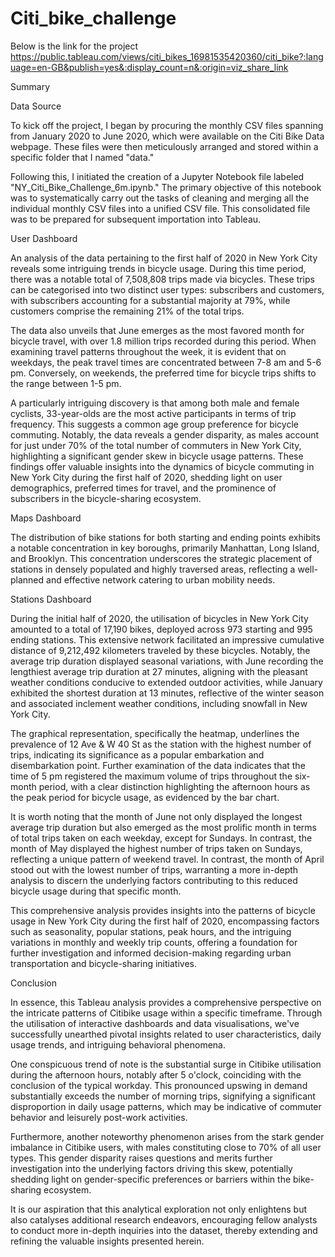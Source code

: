 # Citi_bike_challenge
 Below is the link for the project
https://public.tableau.com/views/citi_bikes_16981535420360/citi_bike?:language=en-GB&publish=yes&:display_count=n&:origin=viz_share_link

Summary

Data Source

To kick off the project, I began by procuring the monthly CSV files spanning from January 2020 to June 2020, which were available on the Citi Bike Data webpage. These files were then meticulously arranged and stored within a specific folder that I named "data."

Following this, I initiated the creation of a Jupyter Notebook file labeled "NY_Citi_Bike_Challenge_6m.ipynb." The primary objective of this notebook was to systematically carry out the tasks of cleaning and merging all the individual monthly CSV files into a unified CSV file. This consolidated file was to be prepared for subsequent importation into Tableau.

User Dashboard

An analysis of the data pertaining to the first half of 2020 in New York City reveals some intriguing trends in bicycle usage. During this time period, there was a notable total of 7,508,808 trips made via bicycles. These trips can be categorised into two distinct user types: subscribers and customers, with subscribers accounting for a substantial majority at 79%, while customers comprise the remaining 21% of the total trips.

The data also unveils that June emerges as the most favored month for bicycle travel, with over 1.8 million trips recorded during this period. When examining travel patterns throughout the week, it is evident that on weekdays, the peak travel times are concentrated between 7-8 am and 5-6 pm. Conversely, on weekends, the preferred time for bicycle trips shifts to the range between 1-5 pm.

A particularly intriguing discovery is that among both male and female cyclists, 33-year-olds are the most active participants in terms of trip frequency. This suggests a common age group preference for bicycle commuting. Notably, the data reveals a gender disparity, as males account for just under 70% of the total number of commuters in New York City, highlighting a significant gender skew in bicycle usage patterns. These findings offer valuable insights into the dynamics of bicycle commuting in New York City during the first half of 2020, shedding light on user demographics, preferred times for travel, and the prominence of subscribers in the bicycle-sharing ecosystem.

Maps Dashboard 

The distribution of bike stations for both starting and ending points exhibits a notable concentration in key boroughs, primarily Manhattan, Long Island, and Brooklyn. This concentration underscores the strategic placement of stations in densely populated and highly traversed areas, reflecting a well-planned and effective network catering to urban mobility needs.

Stations Dashboard

During the initial half of 2020, the utilisation of bicycles in New York City amounted to a total of 17,190 bikes, deployed across 973 starting and 995 ending stations. This extensive network facilitated an impressive cumulative distance of 9,212,492 kilometers traveled by these bicycles. Notably, the average trip duration displayed seasonal variations, with June recording the lengthiest average trip duration at 27 minutes, aligning with the pleasant weather conditions conducive to extended outdoor activities, while January exhibited the shortest duration at 13 minutes, reflective of the winter season and associated inclement weather conditions, including snowfall in New York City.

The graphical representation, specifically the heatmap, underlines the prevalence of 12 Ave & W 40 St as the station with the highest number of trips, indicating its significance as a popular embarkation and disembarkation point. Further examination of the data indicates that the time of 5 pm registered the maximum volume of trips throughout the six-month period, with a clear distinction highlighting the afternoon hours as the peak period for bicycle usage, as evidenced by the bar chart.

It is worth noting that the month of June not only displayed the longest average trip duration but also emerged as the most prolific month in terms of total trips taken on each weekday, except for Sundays. In contrast, the month of May displayed the highest number of trips taken on Sundays, reflecting a unique pattern of weekend travel. In contrast, the month of April stood out with the lowest number of trips, warranting a more in-depth analysis to discern the underlying factors contributing to this reduced bicycle usage during that specific month.

This comprehensive analysis provides insights into the patterns of bicycle usage in New York City during the first half of 2020, encompassing factors such as seasonality, popular stations, peak hours, and the intriguing variations in monthly and weekly trip counts, offering a foundation for further investigation and informed decision-making regarding urban transportation and bicycle-sharing initiatives. 


Conclusion

In essence, this Tableau analysis provides a comprehensive perspective on the intricate patterns of Citibike usage within a specific timeframe. Through the utilisation of interactive dashboards and data visualisations, we've successfully unearthed pivotal insights related to user characteristics, daily usage trends, and intriguing behavioral phenomena.

One conspicuous trend of note is the substantial surge in Citibike utilisation during the afternoon hours, notably after 5 o'clock, coinciding with the conclusion of the typical workday. This pronounced upswing in demand substantially exceeds the number of morning trips, signifying a significant disproportion in daily usage patterns, which may be indicative of commuter behavior and leisurely post-work activities.

Furthermore, another noteworthy phenomenon arises from the stark gender imbalance in Citibike users, with males constituting close to 70% of all user types. This gender disparity raises questions and merits further investigation into the underlying factors driving this skew, potentially shedding light on gender-specific preferences or barriers within the bike-sharing ecosystem.

It is our aspiration that this analytical exploration not only enlightens but also catalyses additional research endeavors, encouraging fellow analysts to conduct more in-depth inquiries into the dataset, thereby extending and refining the valuable insights presented herein.

